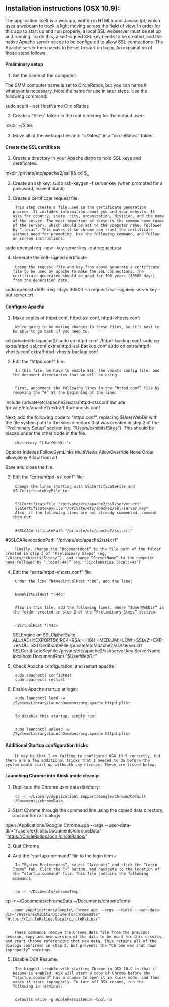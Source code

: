 ## Installation instructions (OSX 10.9):


The application itself is a webapp, written in HTML5 and Javascript, which uses a webcam to track a light moving across the field of view. In order for this app to start up and run properly, a local SSL webserver must be set up and running. To do this, a self-signed SSL key needs to be created, and the native Apache server needs to be configured to allow SSL connections. The Apache server then needs to be set to start on login. An explanation of these steps follows.



#### Preliminary setup


1. Set the name of the computer: 


The SMM computer name is set to CircleRatios, but you can name it whatever is necessary. Note the name for use in later steps. Use the following command:


sudo scutil --set HostName CircleRatios


2. Create a “Sites” folder in the root directory for the default user:


mkdir ~/Sites


3. Move all of the webapp files into “~/Sites/” in a “circleRatios” folder.



#### Create the SSL certificate


1. Create a directory in your Apache distro to hold SSL keys and certificates:

mkdir /private/etc/apache2/ssl && cd $_


2. Create an ssh key:
sudo ssh-keygen -f server.key (when prompted for a password, leave it blank)


3. Create a certificate request file:


        This step create a file used in the certificate generation process. It includes information about you and your website. It asks for country, state, city, organization, division, and the name of the server. The most important of these is the common name (name of the server), which should be set to the computer name, followed by “.local”. This makes it so chrome can trust the certificate without need for prompting. Use the following command, and follow on screen instructions:


sudo openssl req -new -key server.key -out request.csr


4. Generate the self-signed certificate


        Using the request file and key from above generate a certificate file to be used by apache to make the SSL connections. The certificate generated should be good for 100 years (36500 days) from the generation date.


sudo openssl x509 -req -days 36500 -in request.csr -signkey server.key -out server.crt



#### Configure Apache
1. Make copies of httpd.conf, httpd-ssl.conf, httpd-vhosts.conf:


        We’re going to be making changes to these files, so it’s best to be able to go back if you need to.


cd /private/etc/apache2/
sudo cp httpd.conf ./httpd-backup.conf
sudo cp extra/httpd-ssl.conf extra/httpd-ssl-backup.conf
sudo cp extra/httpd-vhosts.conf extra/httpd-vhosts-backup.conf


2. Edit the “httpd.conf” file:


        In this file, we have to enable SSL, the vhosts config file, and the document directories that we will be using.


        First, uncomment the following lines in the “httpd.conf” file by removing the “#” at the beginning of the line:


Include /private/etc/apache2/extra/httpd-ssl.conf
Include /private/etc/apache2/extra/httpd-vhosts.conf


Next, add the following code to “httpd.conf”, replacing $UserWebDir with the file system path to the sites directory that was created in step 2 of the “Preliminary Setup” section (eg, “/Users/exhibits/Sites”). This should be placed under the other <Directory> code in the file.


        <Directory "$UserWebDir">
  Options Indexes FollowSymLinks MultiViews
  AllowOverride None
  Order allow,deny
  Allow from all
</Directory>


Save and close the file.


3. Edit the “extra/httpd-ssl.conf” file:


        Change the lines starting with SSLCertificateFile and SSLCertificateKeyFile to:


        SSLCertificateFile "/private/etc/apache2/ssl/server.crt"
        SSLCertificateKeyFile "/private/etc/apache2/ssl/server.key"
        Also, if the following lines are not already commented, comment them out:


        #SSLCACertificatePath "/private/etc/apache2/ssl.crt"
#SSLCARevocationPath "/private/etc/apache2/ssl.crl"


        Finally, change the “DocumentRoot” to the file path of the folder created in step 2 of “Preliminary Steps” (eg, “/Users/exhibits/Sites/”), and change “ServerName” to the computer name followed by “.local:443” (eg, “CircleRatios.local:443”)


4. Edit the “extra/httpd-vhosts.conf” file:


        Under the line “NameVirtualHost *:80”, add the line:


        NameVirtualHost *:443


        Also in this file, add the following lines, where “$UserWebDir” is the folder created in step 2 of the “Preliminary Steps” section:


        <VirtualHost *:443>
    SSLEngine on
    SSLCipherSuite ALL:!ADH:!EXPORT56:RC4+RSA:+HIGH:+MEDIUM:+LOW:+SSLv2:+EXP:+eNULL
    SSLCertificateFile /private/etc/apache2/ssl/server.crt
    SSLCertificateKeyFile /private/etc/apache2/ssl/server.key
    ServerName localhost
    DocumentRoot "$UserWebDir"
</VirtualHost>


5. Check Apache configuration, and restart apache:


        sudo apachectl configtest
        sudo apachectl restart


6. Enable Apache startup at login:
        
        sudo launchctl load -w /System/Library/LaunchDaemons/org.apache.httpd.plist


        To disable this startup, simply run:


        sudo launchctl unload -w /System/Library/LaunchDaemons/org.apache.httpd.plist

#### Additional Startup configuration tricks


        It may be that I am failing to configured OSX 10.9 correctly, but there are a few additional tricks that I needed to do before the system would start up withouth any hiccups. These are listed below.



#### Launching Chrome into Kiosk mode cleanly:


1. Duplicate the Chrome user data directory:


        cp -r ~/Library/Application\ Support/Google/Chrome/Default ~/Documents/chromeData


2. Start Chrome through the command line using the copied data directory, and confirm all dialogs


open /Applications/Google\ Chrome.app --args --user-data-dir="/Users/exhibits/Documents/chromeData" "https://CircleRatios.local/circleRatios/"


3. Quit Chrome


4. Add the “startup.command” file to the login items


        In “System Preferences”, select “Accounts” and click the “Login Items” tab. Click the “+” button, and navigate to the location of the “startup.command” file. This file contains the following commands:


        rm -r ~/Documents/chromeTemp
cp -r ~/Documents/chromeData ~/Documents/chromeTemp


        open /Applications/Google\ Chrome.app --args --kiosk --user-data-dir="/Users/exhibits/Documents/chromeData" "https://CircleRatios.local/circleRatios/"


        These commands remove the Chrome data file from the previous session, copy and new version of the data to be used for this session, and start Chrome referencing that new data. This retains all of the dialogs confirmed in step 2, but prevents the “Chrome was shut down improperly” warnings.


5. Disable OSX Resume: 


        The biggest trouble with starting Chrome in OSX 10.9 is that if Resume is enabled, OSX will start a copy of Chrome before the “startup.command” has a chance to open it in Kiosk mode, and thus makes it start improperly. To turn off OSX resume, run the following in Terminal:


        defaults write -g ApplePersistence -bool no
